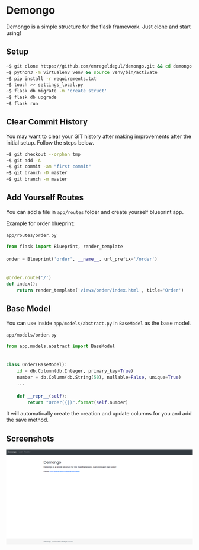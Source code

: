 # Demongo
Demongo is a simple structure for the flask framework. Just clone and start using!

## Setup
```bash
~$ git clone https://github.com/emregeldegul/demongo.git && cd demongo
~$ python3 -m virtualenv venv && source venv/bin/activate
~$ pip install -r requirements.txt
~$ touch >> settings_local.py
~$ flask db migrate -m 'create struct'
~$ flask db upgrade
~$ flask run
```

## Clear Commit History

You may want to clear your GIT history after making improvements after the initial setup. Follow the steps below.

```bash
~$ git checkout --orphan tmp
~$ git add -A
~$ git commit -am "first commit"
~$ git branch -D master
~$ git branch -m master
```

## Add Yourself Routes
You can add a file in `app/routes` folder and create yourself blueprint app.

Example for order blueprint:

`app/routes/order.py`

```python
from flask import Blueprint, render_template

order = Blueprint('order', __name__, url_prefix='/order')


@order.route('/')
def index():
    return render_template('views/order/index.html', title='Order')
```

## Base Model
You can use inside `app/models/abstract.py` in `BaseModel` as the base model.

`app/models/order.py`

```python
from app.models.abstract import BaseModel


class Order(BaseModel):
    id = db.Column(db.Integer, primary_key=True)
    number = db.Column(db.String(50), nullable=False, unique=True)
    ...

    def __repr__(self):
        return "Order({})".format(self.number)
```

It will automatically create the creation and update columns for you and add the save method.

## Screenshots
![alt text](screenshots/demongo_screenshot.png)
